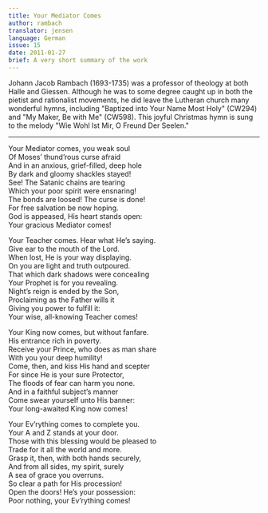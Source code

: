 ```yaml
---
title: Your Mediator Comes
author: rambach
translator: jensen
language: German
issue: 15
date: 2011-01-27
brief: A very short summary of the work
---
```


Johann Jacob Rambach (1693-1735) was a professor of theology at both Halle and Giessen. Although he was to some degree caught up in both the pietist and rationalist movements, he did leave the Lutheran church many wonderful hymns, including "Baptized into Your Name Most Holy" (CW294) and "My Maker, Be with Me" (CW598). This joyful Christmas hymn is sung to the melody "Wie Wohl Ist Mir, O Freund Der Seelen."

---

Your Mediator comes, you weak soul  
Of Moses’ thund’rous curse afraid  
And in an anxious, grief-filled, deep hole  
By dark and gloomy shackles stayed!  
See! The Satanic chains are tearing  
Which your poor spirit were ensnaring!  
The bonds are loosed! The curse is done!  
For free salvation be now hoping.  
God is appeased, His heart stands open:  
Your gracious Mediator comes!  

Your Teacher comes. Hear what He’s saying.  
Give ear to the mouth of the Lord.  
When lost, He is your way displaying.  
On you are light and truth outpoured.  
That which dark shadows were concealing  
Your Prophet is for you revealing.  
Night’s reign is ended by the Son,  
Proclaiming as the Father wills it  
Giving you power to fulfill it:  
Your wise, all-knowing Teacher comes!  

Your King now comes, but without fanfare.  
His entrance rich in poverty.  
Receive your Prince, who does as man share   
With you your deep humility!  
Come, then, and kiss His hand and scepter  
For since He is your sure Protector,  
The floods of fear can harm you none.  
And in a faithful subject’s manner  
Come swear yourself unto His banner:  
Your long-awaited King now comes!  

Your Ev’rything comes to complete you.  
Your A and Z stands at your door.  
Those with this blessing would be pleased to  
Trade for it all the world and more.  
Grasp it, then, with both hands securely,  
And from all sides, my spirit, surely  
A sea of grace you overruns.  
So clear a path for His procession!  
Open the doors! He’s your possession:  
Poor nothing, your Ev’rything comes!  